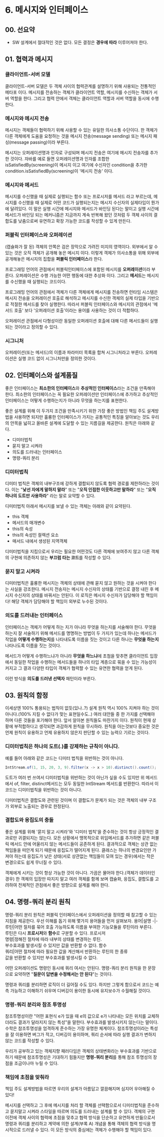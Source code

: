 # 6. 메시지와 인터페이스
## 00. 선요약
* SW 설계에서 절대적인 것은 없다. 모든 결정은 **경우에 따라** 이루어져야 한다.
## 01. 협력과 메시지
### 클라이언트-서버 모델
클라이언트-서버 모델은 두 객체 사이의 협력관계를 설명하기 위해 사용되는 전통적인 메타포 이다. 메시지를 전송하는 객체가 클라이언트 역할, 메시지를 수신하는 객체가 서버 역할을 한다. 그리고 협력 안에서 객체는 클라이언트 역할과 서버 역할을 동시에 수행한다.
### 메시지와 메시지 전송
메시지는 객체들이 협력하기 위해 사용할 수 있는 유일한 의사소통 수단이다. 한 객체가 다른 객체에게 도움을 요청하는 것을 메시지 전송(message sending) 또는 메시지 패싱(message passing)이라 부른다. 

메시지는 오퍼레이션명과 인자로 구성되며 메시지 전송은 여기에 메시지 전송자를 추가한 것이다. 자바를 예로 들면 오퍼레이션명과 인자를 조합한 isSatisfiedBy(screening)이 메시지 이고 여기에 수신자인 condition을 추가한 condition.isSatisfiedBy(screening)이 '메시지 전송' 이다.
### 메시지와 메서드
메시지를 수신했을 때 실제로 실행되는 함수 또는 프로시저를 메서드 라고 부르는데, 메시지를 수신했을 때 실제로 어떤 코드가 실행되는지는 메시지 수신자의 실제타입이 뭔가에 달려있다. 이 말은 실행 시간에 메시지와 메서드가 바인딩 된다는 말이고 실행 시간에 메서드가 바인딩 되는 메커니즘은 지금까지 계속 반복해 왔던 것처럼 두 객체 사이의 결합도를 낮춤으로써 유연하고 확장 가능한 코드를 작성할 수 있게 만든다.
### 퍼블릭 인터페이스와 오퍼레이션
(캡슐화가 잘 된) 객체의 안쪽은 검은 장막으로 가려진 미지의 영역이다. 외부에서 알 수 있는 것은 오직 객체가 공개해 놓은 메시지 이다. 이렇게 객체가 의사소통을 위해 외부에 공개해놓은 메시지의 집합을 **퍼블릭 인터페이스**라 한다.

프로그래밍 언어의 관점에서 퍼블릭인터페이스에 포함된 메시지를 **오퍼레이션**이라 부른다. 오퍼레이션은 수행 가능한 어떤 행동에 대한 추상화 이다. 그리고 **메서드**는 메시지를 수신했을 때 실행되는 코드이다.

프로그래밍 언어의 관점에서 객체가 다른 객체에게 메시지를 전송하면 런타임 시스템은 메시지 전송을 오퍼레이션 호출로 해석하고 메시지를 수신한 객체의 실제 타입을 기반으로 적절한 메서드를 찾아 실행한다. 따라서 퍼블릭 인터페이스와 메시지의 관점에서 '메서드 호출' 보다 '오퍼레이션 호출'이라는 용어를 사용하는 것이 더 적합하다.

오퍼레이션 관점에서 다형성이란 동일한 오퍼레이션 호출에 대해 다른 메서드들이 실행되는 것이라고 정의할 수 있다.
### 시그니처
오퍼레이션(또는 메서드)의 이름과 파라미터 목록을 합쳐 시그니처라고 부른다. 오퍼레이션은 실행 코드 없이 시그니처만을 정의한 것이다.
## 02. 인터페이스와 설계품질
좋은 인터페이스는 **최소한의 인터페이스**와 **추상적인 인터페이스**라는 조건을 만족해야 한다. 최소한의 인터페이스는 꼭 필요한 오퍼레이션만 인터페이스에 추가하고 추상적인 인터페이스는 어떻게 수행하는지가 아니라 무엇을 하는지를 표현한다.

좋은 설계를 위해 이 두가지 조건을 만족시키기 위한 가장 좋은 방법인 책임 주도 설계방법을 사용하면 되지만 훌륭한 인터페이스가 가지는 공통적인 특징을 알아보는 것도 우리의 안목을 넓히고 올바른 설계에 도달할 수 있는 지름길을 제공한다. 원칙은 아래와 같다.
* 디미터법칙
* 묻지 말고 시켜라
* 의도를 드러내는 인터페이스
* 명령-쿼리 분리
### 디미터법칙
디미터 법칙은 객체의 내부구조에 강하게 결합되지 않도록 협력 경로를 제한하라는 것이다. 이는 "**낯선 자에게 말하지 말라**" 또는 "**오직 인접한 이웃하고만 말하라**" 또는 "**오직 하나의 도트만 사용하라**" 라는 말로 요약할 수 있다. 

디미터법칙 아래서 메시지를 보낼 수 있는 객체는 아래와 같이 요약된다.
* this 객체
* 메서드의 매개변수
* this의 속성
* this의 속성인 컬렉션 요소
* 매서드 내에서 생성된 지역객체

디미터법칙을 지킴으로서 우리는 필요한 어떤것도 다른 객체에 보여주지 않고 다른 객체의 구현에 의존하지 않는 **부끄럼 타는 코드**를 작성할 수 있다.
### 묻지 말고 시켜라
디미터법칙은 훌륭한 메시지는 객체의 상태에 관해 묻지 않고 원하는 것을 시켜야 한다는 사실을 강조한다. 메시지 전송자는 메시지 수신자의 상태를 기반으로 결정 내린 후 메시지 수신자의 상태를 바꿔서는 안된다. 이 로직은 메시지 수신자가 담당해야 할 책임이다! 해당 객체가 담당해야 할 책임이 외부로 누수된 것이다. 
### 의도를 드러내는 인터페이스
인터페이스는 객체가 어떻게 하는 지가 아니라 무엇을 하는지를 서술해야 한다. 무엇을 하는지 잘 서술하기 위해 메서드를 명명하는 방법이 두 가지가 있는데 하나는 메서드가 작업을 **어떻게 수행하는지**를 나타내도록 이름을 짓는 것이고 다른 하나는 **무엇을 하는지** 나타나도록 이름을 짓는 것이다. 

메서드가 어떻게 수행하느냐가 아니라 **무엇을 하느냐**에 초첨을 맞추면 클라이언트 입장에서 동일한 작업을 수행하는 메서드들을 하나의 타입 계층으로 묶을 수 있는 가능성이 커지고 그 결과 다양한 타입이 객체가 협력할 수 있는 유연한 협력을 얻게 된다.

이런 방식을 **의도를 드러낸 선택자** 패턴이라 부른다. 
## 03. 원칙의 함정
이세상엔 100% 통용되는 법칙이 없듯(있나..?) 설계 원칙 역시 100% 지켜야 하는 것이 아니다.(100% 지킬 수 없다가 맞는 표현일수도..) 여러 대안들 중 한 가지를 선택해야 하며 다른 것들을 포기해야 한다. 앞서 알아본 원칙들도 마찬가지 이다. 원칙이 현재 상황에 부적합하다고 생각되면 과감하게 원칙을 무시하라. 원칙을 아는것보다 중요한 것은 언제 원칙이 유용하고 언제 유용하지 않은지 판단할 수 있는 능력으 기르는 것이다.
### 디미터법칙은 하나의 도트(.)를 강제하는 규칙이 아니다.
예를 들어 아래와 같은 코드는 디미터 법칙을 위반하는 것이 아니다.
```java
IntStream.of(1, 15, 20, 3, 9).filter(x -> x > 10).distinct().count();
```
도트가 여러 번 쓰여서 디미터법칙을 위반하는 것이 아닌가 싶을 수도 있지만 위 메서드에서 of, filter, distinct메서드는 모두 동일한 IntStream 메서드를 반환한다. 따라서 이 코드는 디미터법칙을 위반하는 것이 아니다.

디미터법칙은 결합도와 관련된 것이며 이 결합도가 문제가 되는 것은 객체의 내부 구조가 외부로 노출되는 경우로 한정된다. 
### 결합도와 응집도의 충돌
좋은 설계를 위해 '묻지 말고 시켜라'와 '디미터 법칙'을 준수하는 것이 항상 긍정적인 결과로만 귀결되지는 않는다. 모든 상황에서 맹목적으로 위임메서드를 추가하면 같은 퍼블릭 메서드 안에 어울리지 않는 메서드들이 공존하게 된다. 결과적으로 객체는 상관 없는 책임들을 떠안게 되기 때문에 응집도가 떨어지게 된다. 클래스는 하나의 변경요인만 가져야 하는데 응집도가 낮은 상태(서로 상관없는 책임들이 모여 있는 경우)에서는 작은 변경으로도 쉽게 무너질 수 있다.

객체에게 시키는 것이 항상 가능한 것이 아니다. 가끔은 물어야 한다.(객체가 데이터인 경우) 한 객체의 입장만 따지지 말고 여러 객체를 함께 보며 캡슐화, 응집도, 결합도를 고려하여 전체적인 관점에서 좋은 방향으로 설계를 해야 한다.
## 04. 명령-쿼리 분리 원칙
명령-쿼리 분리 원칙은 퍼블릭 인터페이스에서 오퍼레이션을 정의할 때 참고할 수 있는 지침을 제공한다. 우선 이해를 돕기 위해 몇가지 용어들을 먼저 살펴보자.
용어|설명
-|-
루틴|어떤 절차를 묶어 호출 가능하도록 이름을 부여한 기능모듈을 루틴이라 부른다.<br>루틴은 다시 **프로시저**와 **함수**로 구분할 수 있다.
프로시저<br>명령|정해진 절차에 따라 내부의 상태를 변경하는 루틴.<br>부수효과를 발생시킬 수 있지만 값을 반환할 수 없다.
함수<br>쿼리|어떤 절차에 따라 필요한 값을 계산해서 반환하는 루틴의 한 종류<br>값을 반환할 수 있지만 부수효과를 발생시킬 수 없다.

어떤 오퍼레이션도 명령인 동시에 쿼리 여서는 안된다. 명령-쿼리 분리 원칙을 한 문장으로 요약하면 "**질문이 답변을 수정해서는 안 된다**"는 것이다. 

명령과 쿼리를 분리하면 로직이 더 길어질 수도 있다. 하지만 그렇게 함으로서 코드는 예측 가능하고 이해하기 쉬우며 디버깅이 용이한 동시에 유지보수가 수월해질 것이다.
### 명령-쿼리 분리와 참조 투명성
참조투명성이란 "어떤 표현식 e가 있을 때 e의 값으로 e가 나타내는 모든 위치를 교체하더라도 결과가 달라지지 않는 특성"을 말한다. 부수효과를 발생시키지 않는다는 말이다. 수학은 참조투명성을 엄격하게 준수하는 가장 유명한 체계이다. 참조투명성이라는 특성을 잘 이용하면 버그가 적고, 디버깅이 용이하며, 쿼리 순서에 따라 실행 결과가 변하지 않는 코드를 작성할 수 있다. 

우리가 공부하고 있는 객체지향 패러다임은 객체의 상태변화라는 부수효과를 기반으로 하기 때문에 참조투명성은 기대하기 힘들지만 **명령-쿼리 분리**를 통해 참조 투명성의 장점을 조금이나마 누릴 수 있다.
### 책임에 초점을 맞춰라
책임 주도 설계방법을 따르면 우리의 설계가 아름답고 깔끔해지며 심지어 우아해질 수 있다!

메시지를 선택하고 그 후에 메시지를 처리 할 객체를 선택함으로서 디미터법칙을 준수하고 묻지말고 시켜라 스타일을 따르며 의도를 드러내는 설계를 할 수 있다. 객체의 구현 이전에 객체 사이의 협력에 초점을 맞추고 협력 방식을 단순하고 유연하게 만듦으로서 명령과 쿼리를 분리하고 계약에 의한 설계(부록 A) 개념을 통해 객체의 협력 방식을 명시적으로 드러낼 수 있다. 이 모든 방식의 중심에는 객체가 수행해야 할 책임이 있다.